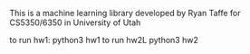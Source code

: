 This is a machine learning library developed by Ryan Taffe for CS5350/6350 in University of Utah

to run hw1: python3 hw1
to run hw2L python3 hw2
